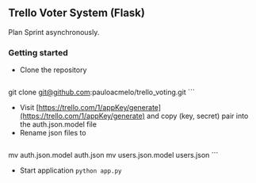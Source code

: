 ## Trello Voter System (Flask)
Plan Sprint asynchronously.

### Getting started
- Clone the repository
    ```
git clone git@github.com:pauloacmelo/trello_voting.git
    ```
- Visit [https://trello.com/1/appKey/generate](https://trello.com/1/appKey/generate) and copy (key, secret) pair into the auth.json.model file
- Rename json files to 
    ```
mv auth.json.model auth.json
mv users.json.model users.json
    ```
- Start application
    `python app.py`
